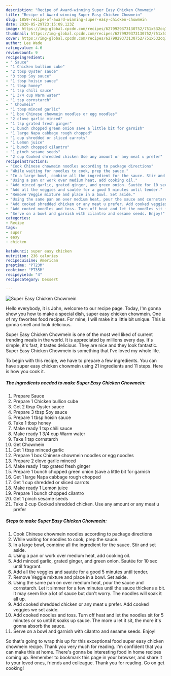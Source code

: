 ```yaml
---
description: "Recipe of Award-winning Super Easy Chicken Chowmein"
title: "Recipe of Award-winning Super Easy Chicken Chowmein"
slug: 1859-recipe-of-award-winning-super-easy-chicken-chowmein
date: 2020-05-29T23:15:09.123Z
image: https://img-global.cpcdn.com/recipes/6279929373130752/751x532cq70/super-easy-chicken-chowmein-recipe-main-photo.jpg
thumbnail: https://img-global.cpcdn.com/recipes/6279929373130752/751x532cq70/super-easy-chicken-chowmein-recipe-main-photo.jpg
cover: https://img-global.cpcdn.com/recipes/6279929373130752/751x532cq70/super-easy-chicken-chowmein-recipe-main-photo.jpg
author: Lee Wade
ratingvalue: 4.6
reviewcount: 9
recipeingredient:
- " Sauce"
- "1 Chicken bullion cube"
- "2 tbsp Oyster sauce"
- "3 tbsp Soy sauce"
- "1 tbsp hoisin sauce"
- "1 tbsp honey"
- "1 tsp chili sauce"
- "1 3/4 cup Warm water"
- "1 tsp cornstarch"
- " Chowmein"
- "1 tbsp minced garlic"
- "1 box Chinese chowmein noodles or egg noodles"
- "2 clove garlic minced"
- "1 tsp grated fresh ginger"
- "1 bunch chopped green onion save a little bit for garnish"
- "1 large Napa cabbage rough chopped"
- "1 cup shredded or sliced carrots"
- "1 Lemon juice"
- "1 bunch chopped cilantro"
- "1 pinch sesame seeds"
- "2 cup Cooked shredded chicken Use any amount or any meat u prefer"
recipeinstructions:
- "Cook Chinese chowmein noodles according to package directions"
- "While waiting for noodles to cook, prep the sauce."
- "In a large bowl, combine all the ingredient for the sauce. Stir and set aside."
- "Using a pan or work over medium heat, add cooking oil."
- "Add minced garlic, grated ginger, and green onion. Sautée for 10 sec until fragrant."
- "Add all the veggies and sautée for a good 5 minutes until tender."
- "Remove Veggie mixture and place in a bowl. Set aside."
- "Using the same pan on over medium heat, pour the sauce and cornstarch. Let it simmer for a few minutes until the sauce thickens a bit. It may seem like a lot of sauce but don&#39;t worry. The noodles will soak it all up."
- "Add cooked shredded chicken or any meat u prefer. Add cooked veggies we set aside."
- "Add cooked noodles and toss. Turn off heat and let the noodles sit for 5 minutes or so until it soaks up sauce. The more u let it sit, the more it&#39;s gonna absorb the sauce."
- "Serve on a bowl and garnish with cilantro and sesame seeds. Enjoy!"
categories:
- Recipe
tags:
- super
- easy
- chicken

katakunci: super easy chicken 
nutrition: 236 calories
recipecuisine: American
preptime: "PT23M"
cooktime: "PT35M"
recipeyield: "4"
recipecategory: Dessert

---
```



![Super Easy Chicken Chowmein](https://img-global.cpcdn.com/recipes/6279929373130752/751x532cq70/super-easy-chicken-chowmein-recipe-main-photo.jpg)

Hello everybody, it is John, welcome to our recipe page. Today, I'm gonna show you how to make a special dish, super easy chicken chowmein. One of my favorites food recipes. For mine, I will make it a little bit unique. This is gonna smell and look delicious.



Super Easy Chicken Chowmein is one of the most well liked of current trending meals in the world. It is appreciated by millions every day. It's simple, it's fast, it tastes delicious. They are nice and they look fantastic. Super Easy Chicken Chowmein is something that I've loved my whole life.


To begin with this recipe, we have to prepare a few ingredients. You can have super easy chicken chowmein using 21 ingredients and 11 steps. Here is how you cook it.

<!--inarticleads1-->

##### The ingredients needed to make Super Easy Chicken Chowmein:

1. Prepare  Sauce
1. Prepare 1 Chicken bullion cube
1. Get 2 tbsp Oyster sauce
1. Prepare 3 tbsp Soy sauce
1. Prepare 1 tbsp hoisin sauce
1. Take 1 tbsp honey
1. Make ready 1 tsp chili sauce
1. Make ready 1 3/4 cup Warm water
1. Take 1 tsp cornstarch
1. Get  Chowmein
1. Get 1 tbsp minced garlic
1. Prepare 1 box Chinese chowmein noodles or egg noodles
1. Prepare 2 clove garlic minced
1. Make ready 1 tsp grated fresh ginger
1. Prepare 1 bunch chopped green onion (save a little bit for garnish
1. Get 1 large Napa cabbage rough chopped
1. Get 1 cup shredded or sliced carrots
1. Make ready 1 Lemon juice
1. Prepare 1 bunch chopped cilantro
1. Get 1 pinch sesame seeds
1. Take 2 cup Cooked shredded chicken. Use any amount or any meat u prefer




<!--inarticleads2-->

##### Steps to make Super Easy Chicken Chowmein:

1. Cook Chinese chowmein noodles according to package directions
1. While waiting for noodles to cook, prep the sauce.
1. In a large bowl, combine all the ingredient for the sauce. Stir and set aside.
1. Using a pan or work over medium heat, add cooking oil.
1. Add minced garlic, grated ginger, and green onion. Sautée for 10 sec until fragrant.
1. Add all the veggies and sautée for a good 5 minutes until tender.
1. Remove Veggie mixture and place in a bowl. Set aside.
1. Using the same pan on over medium heat, pour the sauce and cornstarch. Let it simmer for a few minutes until the sauce thickens a bit. It may seem like a lot of sauce but don&#39;t worry. The noodles will soak it all up.
1. Add cooked shredded chicken or any meat u prefer. Add cooked veggies we set aside.
1. Add cooked noodles and toss. Turn off heat and let the noodles sit for 5 minutes or so until it soaks up sauce. The more u let it sit, the more it&#39;s gonna absorb the sauce.
1. Serve on a bowl and garnish with cilantro and sesame seeds. Enjoy!




So that's going to wrap this up for this exceptional food super easy chicken chowmein recipe. Thank you very much for reading. I'm confident that you can make this at home. There's gonna be interesting food in home recipes coming up. Remember to bookmark this page in your browser, and share it to your loved ones, friends and colleague. Thank you for reading. Go on get cooking!
